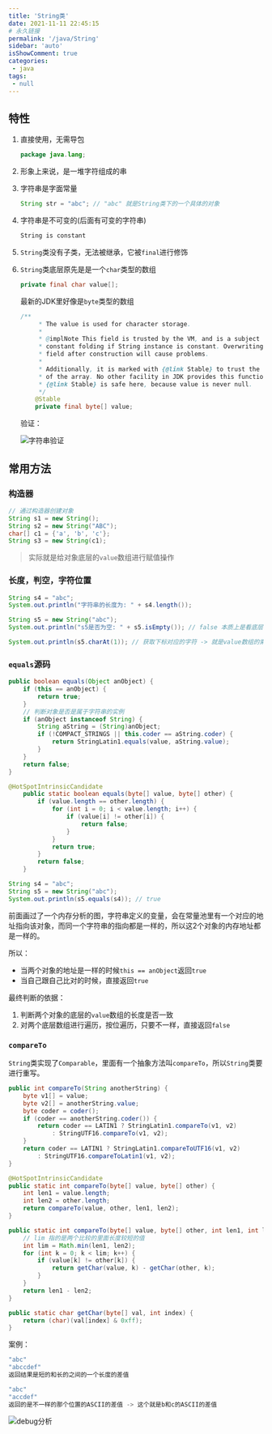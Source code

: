 ```yaml
---
title: 'String类'
date: 2021-11-11 22:45:15
# 永久链接
permalink: '/java/String'
sidebar: 'auto'
isShowComment: true
categories:
 - java
tags:
 - null
---
```




## 特性

1.   直接使用，无需导包

     ```java
     package java.lang;
     ```

2.   形象上来说，是一堆字符组成的串

3.   字符串是字面常量

     ```java
     String str = "abc"; // "abc" 就是String类下的一个具体的对象
     ```

4.   字符串是不可变的(后面有可变的字符串)

     ```txt
     String is constant
     ```

5.   `String`类没有子类，无法被继承，它被`final`进行修饰

6.   `String`类底层原先是是一个`char`类型的数组

     ```java
     private final char value[];
     ```

     最新的JDK里好像是`byte`类型的数组

     ```java
     /**
          * The value is used for character storage.
          *
          * @implNote This field is trusted by the VM, and is a subject to
          * constant folding if String instance is constant. Overwriting this
          * field after construction will cause problems.
          *
          * Additionally, it is marked with {@link Stable} to trust the contents
          * of the array. No other facility in JDK provides this functionality (yet).
          * {@link Stable} is safe here, because value is never null.
          */
         @Stable
         private final byte[] value;
     ```

     验证：

     ![字符串验证](https://gitee.com/wxvirus/img/raw/master/img/20211111225318.png)



## 常用方法

### 构造器

```java
// 通过构造器创建对象
String s1 = new String();
String s2 = new String("ABC");
char[] c1 = {'a', 'b', 'c'};
String s3 = new String(c1);
```

>   实际就是给对象底层的`value`数组进行赋值操作



### 长度，判空，字符位置

```java
String s4 = "abc";
System.out.println("字符串的长度为: " + s4.length());

String s5 = new String("abc");
System.out.println("s5是否为空: " + s5.isEmpty()); // false 本质上是看底层value数组的长度是否为0

System.out.println(s5.charAt(1)); // 获取下标对应的字符 -> 就是value数组的索引对应的字符
```



### `equals`源码

```java
public boolean equals(Object anObject) {
    if (this == anObject) {
        return true;
    }
    // 判断对象是否是属于字符串的实例
    if (anObject instanceof String) {
        String aString = (String)anObject;
        if (!COMPACT_STRINGS || this.coder == aString.coder) {
            return StringLatin1.equals(value, aString.value);
        }
    }
    return false;
}
```

```java
@HotSpotIntrinsicCandidate
    public static boolean equals(byte[] value, byte[] other) {
        if (value.length == other.length) {
            for (int i = 0; i < value.length; i++) {
                if (value[i] != other[i]) {
                    return false;
                }
            }
            return true;
        }
        return false;
    }
```

```java
String s4 = "abc";
String s5 = new String("abc");
System.out.println(s5.equals(s4)); // true
```

前面画过了一个内存分析的图，字符串定义的变量，会在常量池里有一个对应的地址指向该对象，而同一个字符串的指向都是一样的，所以这2个对象的内存地址都是一样的。

所以：

-   当两个对象的地址是一样的时候`this == anObject`返回`true`
-   当自己跟自己比对的时候，直接返回`true`

最终判断的依据：

1.   判断两个对象的底层的`value`数组的长度是否一致
2.   对两个底层数组进行遍历，按位遍历，只要不一样，直接返回`false`



### `compareTo`

`String`类实现了`Comparable`，里面有一个抽象方法叫`compareTo`，所以`String`类要进行重写。

```java
public int compareTo(String anotherString) {
    byte v1[] = value;
    byte v2[] = anotherString.value;
    byte coder = coder();
    if (coder == anotherString.coder()) {
        return coder == LATIN1 ? StringLatin1.compareTo(v1, v2)
            : StringUTF16.compareTo(v1, v2);
    }
    return coder == LATIN1 ? StringLatin1.compareToUTF16(v1, v2)
        : StringUTF16.compareToLatin1(v1, v2);
}
```

```java
@HotSpotIntrinsicCandidate
public static int compareTo(byte[] value, byte[] other) {
    int len1 = value.length;
    int len2 = other.length;
    return compareTo(value, other, len1, len2);
}

public static int compareTo(byte[] value, byte[] other, int len1, int len2) {
    // lim 指的是两个比较的里面长度较短的值
    int lim = Math.min(len1, len2);
    for (int k = 0; k < lim; k++) {
        if (value[k] != other[k]) {
            return getChar(value, k) - getChar(other, k);
        }
    }
    return len1 - len2;
}

public static char getChar(byte[] val, int index) {
    return (char)(val[index] & 0xff);
}
```

案例：

```java
"abc"
"abccdef"
返回结果是短的和长的之间的一个长度的差值
```

```java
"abc"
"accdef"
返回的是不一样的那个位置的ASCII的差值 -> 这个就是b和c的ASCII的差值
```

![debug分析](https://gitee.com/wxvirus/img/raw/master/img/20211111233342.png)


